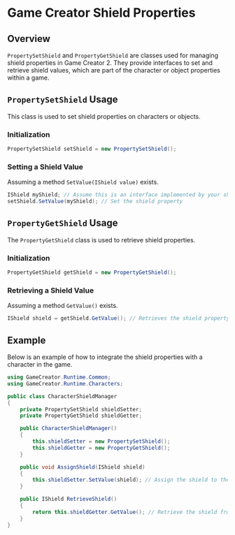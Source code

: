 
# Game Creator Shield Properties

## Overview
`PropertySetShield` and `PropertyGetShield` are classes used for managing shield properties in Game Creator 2. They provide interfaces to set and retrieve shield values, which are part of the character or object properties within a game.

## `PropertySetShield` Usage
This class is used to set shield properties on characters or objects.

### Initialization
```csharp
PropertySetShield setShield = new PropertySetShield();
```

### Setting a Shield Value
Assuming a method `SetValue(IShield value)` exists.
```csharp
IShield myShield; // Assume this is an interface implemented by your shield system
setShield.SetValue(myShield); // Set the shield property
```

## `PropertyGetShield` Usage
The `PropertyGetShield` class is used to retrieve shield properties.

### Initialization
```csharp
PropertyGetShield getShield = new PropertyGetShield();
```

### Retrieving a Shield Value
Assuming a method `GetValue()` exists.
```csharp
IShield shield = getShield.GetValue(); // Retrieves the shield property
```

## Example
Below is an example of how to integrate the shield properties with a character in the game.

```csharp
using GameCreator.Runtime.Common;
using GameCreator.Runtime.Characters;

public class CharacterShieldManager
{
    private PropertySetShield shieldSetter;
    private PropertyGetShield shieldGetter;

    public CharacterShieldManager()
    {
        this.shieldSetter = new PropertySetShield();
        this.shieldGetter = new PropertyGetShield();
    }

    public void AssignShield(IShield shield)
    {
        this.shieldSetter.SetValue(shield); // Assign the shield to the character
    }

    public IShield RetrieveShield()
    {
        return this.shieldGetter.GetValue(); // Retrieve the shield from the character
    }
}
```
